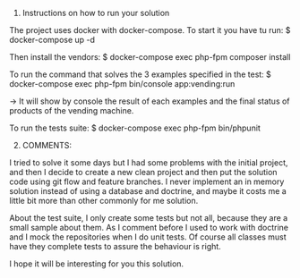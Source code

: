 1. Instructions on how to run your solution

The project uses docker with docker-compose. To start it you have tu run:
$ docker-compose up -d

Then install the vendors:
$ docker-compose exec php-fpm composer install

To run the command that solves the 3 examples specified in the test:
$ docker-compose exec php-fpm bin/console app:vending:run

-> It will show by console the result of each examples and the final status of products of the vending machine.

To run the tests suite:
$ docker-compose exec php-fpm bin/phpunit

2. COMMENTS:

I tried to solve it some days but I had some problems with the initial project, and then I decide to create a
new clean project and then put the solution code using git flow and feature branches. I never implement an in memory 
solution instead of using a database and doctrine, and maybe it costs me a little bit more than other commonly for me 
solution.

About the test suite, I only create some tests but not all, because they are a small sample about them. As I comment
before I used to work with doctrine and I mock the repositories when I do unit tests. Of course all classes must have
they complete tests to assure the behaviour is right.

I hope it will be interesting for you this solution.